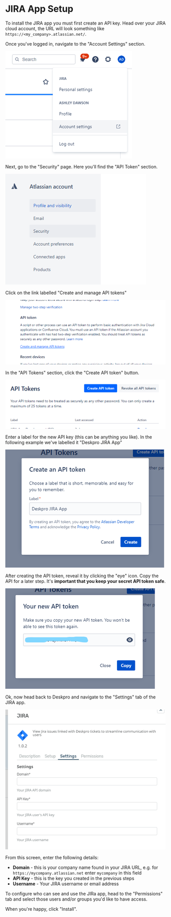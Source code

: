 JIRA App Setup
===

To install the JIRA app you must first create an API key. Head over your JIRA cloud account, the URL will look something
like `https://<my_company>.atlassian.net/`. 

Once you've logged in, navigate to the "Account Settings" section.

[![](/docs/assets/setup/jira-setup-01.png)](/docs/assets/setup/jira-setup-01.png)

Next, go to the "Security" page. Here you'll find the "API Token" section.

[![](/docs/assets/setup/jira-setup-02.png)](/docs/assets/setup/jira-setup-02.png)

Click on the link labelled "Create and manage API tokens"

[![](/docs/assets/setup/jira-setup-03.png)](/docs/assets/setup/jira-setup-03.png)

In the "API Tokens" section, click the "Create API token" button.

[![](/docs/assets/setup/jira-setup-04.png)](/docs/assets/setup/jira-setup-04.png)

Enter a label for the new API key (this can be anything you like). In the following example we've 
labelled it "Deskpro JIRA App"

[![](/docs/assets/setup/jira-setup-05.png)](/docs/assets/setup/jira-setup-05.png)

After creating the API token, reveal it by clicking the "eye" icon. Copy the API for a later step. It's **important that you keep your secret API token safe**.

[![](/docs/assets/setup/jira-setup-06.png)](/docs/assets/setup/jira-setup-06.png)

Ok, now head back to Deskpro and navigate to the "Settings" tab of the JIRA app.

[![](/docs/assets/setup/jira-setup-07.png)](/docs/assets/setup/jira-setup-07.png)

From this screen, enter the following details:

* **Domain** - this is your company name found in your JIRA URL, e.g. for `https://mycompany.atlassian.net` enter `mycompany` in this field
* **API Key** - this is the key you created in the previous steps
* **Username** - Your JIRA username or email address

To configure who can see and use the JIRa app, head to the "Permissions" tab and select those users and/or groups you'd like to have access.

When you're happy, click "Install".